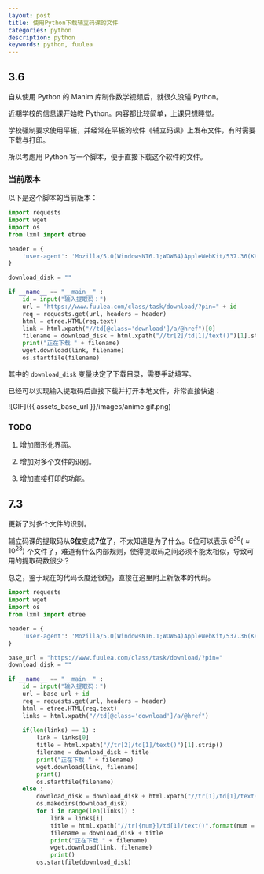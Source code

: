 ```yaml
---
layout: post
title: 使用Python下载辅立码课的文件
categories: python
description: python
keywords: python, fuulea
---
```


## 3.6

自从使用 Python 的 Manim 库制作数学视频后，就很久没碰 Python。

近期学校的信息课开始教 Python。内容都比较简单，上课只想睡觉。

学校强制要求使用平板，并经常在平板的软件《辅立码课》上发布文件，有时需要下载与打印。

所以考虑用 Python 写一个脚本，便于直接下载这个软件的文件。

### 当前版本

以下是这个脚本的当前版本：

```python
import requests
import wget
import os
from lxml import etree

header = {
    'user-agent': 'Mozilla/5.0(WindowsNT6.1;WOW64)AppleWebKit/537.36(KHTML,likeGecko)Chrome/80.0.3987.163Safari/537.36'
}

download_disk = ""

if __name__ == "__main__" :
    id = input("输入提取码：")
    url = "https://www.fuulea.com/class/task/download/?pin=" + id
    req = requests.get(url, headers = header)
    html = etree.HTML(req.text)
    link = html.xpath("//td[@class='download']/a/@href")[0]
    filename = download_disk + html.xpath("//tr[2]/td[1]/text()")[1].strip()
    print("正在下载 " + filename)
    wget.download(link, filename)
    os.startfile(filename)
```

其中的 `download_disk` 变量决定了下载目录，需要手动填写。

已经可以实现输入提取码后直接下载并打开本地文件，非常直接快速：

![GIF]({{ assets_base_url }}/images/anime.gif.png)

### TODO

1. 增加图形化界面。

2. 增加对多个文件的识别。

3. 增加直接打印的功能。

## 7.3

更新了对多个文件的识别。

辅立码课的提取码从**6位**变成**7位**了，不太知道是为了什么。6位可以表示 $6^{36}(\approx 10^{28})$ 个文件了，难道有什么内部规则，使得提取码之间必须不能太相似，导致可用的提取码数很少？

总之，鉴于现在的代码长度还很短，直接在这里附上新版本的代码。

```python
import requests
import wget
import os
from lxml import etree

header = {
    'user-agent': 'Mozilla/5.0(WindowsNT6.1;WOW64)AppleWebKit/537.36(KHTML,likeGecko)Chrome/80.0.3987.163Safari/537.36'
}

base_url = "https://www.fuulea.com/class/task/download/?pin="
download_disk = ""

if __name__ == "__main__" :
    id = input("输入提取码：")
    url = base_url + id
    req = requests.get(url, headers = header)
    html = etree.HTML(req.text)
    links = html.xpath("//td[@class='download']/a/@href")
    
    if(len(links) == 1) :
        link = links[0]
        title = html.xpath("//tr[2]/td[1]/text()")[1].strip()
        filename = download_disk + title
        print("正在下载 " + filename)
        wget.download(link, filename)
        print()
        os.startfile(filename)
    else :
        download_disk = download_disk + html.xpath("//tr[1]/td[1]/text()")[0].strip() + "\\"
        os.makedirs(download_disk)
        for i in range(len(links)) :
            link = links[i]
            title = html.xpath("//tr[{num}]/td[1]/text()".format(num = i + 2))[1].strip()
            filename = download_disk + title
            print("正在下载 " + filename)
            wget.download(link, filename)
            print()
        os.startfile(download_disk)
```
